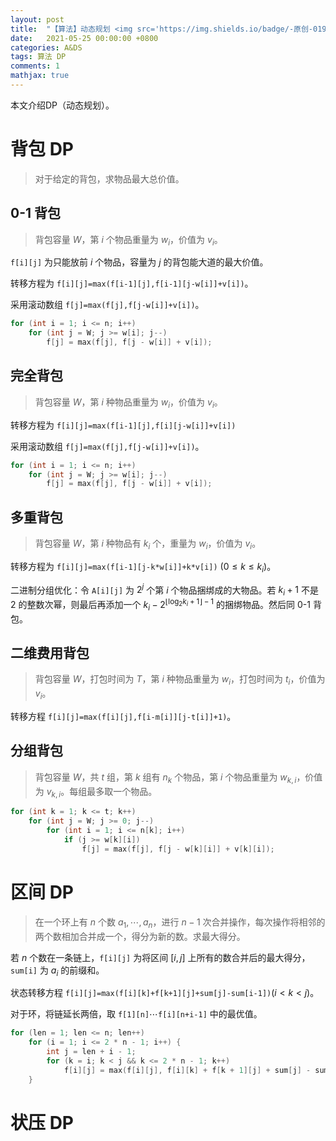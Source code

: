 ```yaml
---
layout: post
title:  "【算法】动态规划 <img src='https://img.shields.io/badge/-原创-019733?style=flat'> <img src='https://img.shields.io/badge/-未完待续-blue?style=flat'>"
date:   2021-05-25 00:00:00 +0800
categories: A&DS
tags: 算法 DP
comments: 1
mathjax: true
---
```


本文介绍DP（动态规划）。

# 背包 DP

> 对于给定的背包，求物品最大总价值。

## 0-1 背包

> 背包容量 $W$，第 $i$ 个物品重量为 $w_i$，价值为 $v_i$。

`f[i][j]` 为只能放前 $i$ 个物品，容量为 $j$ 的背包能大道的最大价值。

转移方程为 `f[i][j]=max(f[i-1][j],f[i-1][j-w[i]]+v[i])`。

采用滚动数组 `f[j]=max(f[j],f[j-w[i]]+v[i])`。

```cpp
for (int i = 1; i <= n; i++)
    for (int j = W; j >= w[i]; j--)
        f[j] = max(f[j], f[j - w[i]] + v[i]);
```

## 完全背包

> 背包容量 $W$，第 $i$ 种物品重量为 $w_i$，价值为 $v_i$。

转移方程为 `f[i][j]=max(f[i-1][j],f[i][j-w[i]]+v[i])`

采用滚动数组 `f[j]=max(f[j],f[j-w[i]]+v[i])`。

```cpp
for (int i = 1; i <= n; i++)
    for (int j = W; j >= w[i]; j--)
        f[j] = max(f[j], f[j - w[i]] + v[i]);
```

## 多重背包

> 背包容量 $W$，第 $i$ 种物品有 $k_i$ 个，重量为 $w_i$，价值为 $v_i$。

转移方程为 `f[i][j]=max(f[i-1][j-k*w[i]]+k*v[i])` $(0\leq k\leq k_i)$。

二进制分组优化：令 `A[i][j]` 为 $2^j$ 个第 $i$ 个物品捆绑成的大物品。若 $k_i+1$ 不是 $2$ 的整数次幂，则最后再添加一个 $k_i-2^{\lfloor\log_{2}{k_i+1}\rfloor-1}$ 的捆绑物品。然后同 0-1 背包。

## 二维费用背包

> 背包容量 $W$，打包时间为 $T$，第 $i$ 种物品重量为 $w_i$，打包时间为 $t_i$，价值为 $v_i$。

转移方程 `f[i][j]=max(f[i][j],f[i-m[i]][j-t[i]]+1)`。

## 分组背包

> 背包容量 $W$，共 $t$ 组，第 $k$ 组有 $n_k$ 个物品，第 $i$ 个物品重量为 $w_{k,i}$，价值为 $v_{k,i}$。每组最多取一个物品。

```cpp
for (int k = 1; k <= t; k++)
    for (int j = W; j >= 0; j--)
        for (int i = 1; i <= n[k]; i++)
            if (j >= w[k][i])
                f[j] = max(f[j], f[j - w[k][i]] + v[k][i]);
```



# 区间 DP

> 在一个环上有 $n$ 个数 $a_1,\cdots,a_n$，进行 $n-1$ 次合并操作，每次操作将相邻的两个数相加合并成一个，得分为新的数。求最大得分。

若 $n$ 个数在一条链上，`f[i][j]` 为将区间 $[i,j]$ 上所有的数合并后的最大得分，`sum[i]` 为 $a_i$ 的前缀和。

状态转移方程 `f[i][j]=max(f[i][k]+f[k+1][j]+sum[j]-sum[i-1])`$(i<k<j)$。

对于环，将链延长两倍，取 `f[1][n]`$\cdots$`f[i][n+i-1]` 中的最优值。

```cpp
for (len = 1; len <= n; len++)
    for (i = 1; i <= 2 * n - 1; i++) {
        int j = len + i - 1;
        for (k = i; k < j && k <= 2 * n - 1; k++)
            f[i][j] = max(f[i][j], f[i][k] + f[k + 1][j] + sum[j] - sum[i - 1]);
    }
```



# 状压 DP

> 